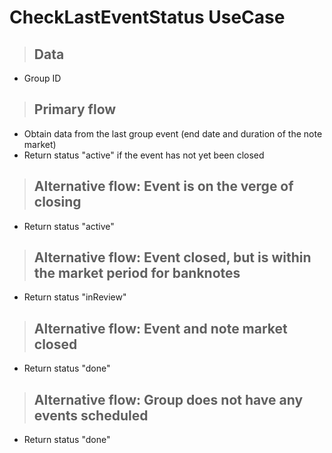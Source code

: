 # CheckLastEventStatus UseCase

> ## Data

- Group ID

> ## Primary flow
- Obtain data from the last group event (end date and duration of the note market)
- Return status "active" if the event has not yet been closed

> ## Alternative flow: Event is on the verge of closing
- Return status "active"

> ## Alternative flow: Event closed, but is within the market period for banknotes
- Return status "inReview"

> ## Alternative flow: Event and note market closed
- Return status "done"

> ## Alternative flow: Group does not have any events scheduled
- Return status "done"